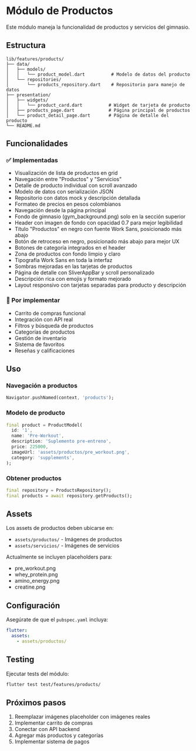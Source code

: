 # Módulo de Productos

Este módulo maneja la funcionalidad de productos y servicios del gimnasio.

## Estructura

```
lib/features/products/
├── data/
│   ├── models/
│   │   └── product_model.dart          # Modelo de datos del producto
│   └── repositories/
│       └── products_repository.dart    # Repositorio para manejo de datos
├── presentation/
│   ├── widgets/
│   │   └── product_card.dart          # Widget de tarjeta de producto
│   ├── products_page.dart             # Página principal de productos
│   └── product_detail_page.dart       # Página de detalle del producto
└── README.md
```

## Funcionalidades

### ✅ Implementadas
- Visualización de lista de productos en grid
- Navegación entre "Productos" y "Servicios"
- Detalle de producto individual con scroll avanzado
- Modelo de datos con serialización JSON
- Repositorio con datos mock y descripción detallada
- Formateo de precios en pesos colombianos
- Navegación desde la página principal
- Fondo de gimnasio (gym_background.png) solo en la sección superior
- Header con imagen de fondo con opacidad 0.7 para mejor legibilidad
- Título "Productos" en negro con fuente Work Sans, posicionado más abajo
- Botón de retroceso en negro, posicionado más abajo para mejor UX
- Botones de categoría integrados en el header
- Zona de productos con fondo limpio y claro
- Tipografía Work Sans en toda la interfaz
- Sombras mejoradas en las tarjetas de productos
- Página de detalle con SliverAppBar y scroll personalizado
- Descripción rica con emojis y formato mejorado
- Layout responsivo con tarjetas separadas para producto y descripción

### 🚧 Por implementar
- Carrito de compras funcional
- Integración con API real
- Filtros y búsqueda de productos
- Categorías de productos
- Gestión de inventario
- Sistema de favoritos
- Reseñas y calificaciones

## Uso

### Navegación a productos
```dart
Navigator.pushNamed(context, 'products');
```

### Modelo de producto
```dart
final product = ProductModel(
  id: '1',
  name: 'Pre-Workout',
  description: 'Suplemento pre-entreno',
  price: 225000,
  imageUrl: 'assets/productos/pre_workout.png',
  category: 'supplements',
);
```

### Obtener productos
```dart
final repository = ProductsRepository();
final products = await repository.getProducts();
```

## Assets

Los assets de productos deben ubicarse en:
- `assets/productos/` - Imágenes de productos
- `assets/servicios/` - Imágenes de servicios

Actualmente se incluyen placeholders para:
- pre_workout.png
- whey_protein.png
- amino_energy.png
- creatine.png

## Configuración

Asegúrate de que el `pubspec.yaml` incluya:

```yaml
flutter:
  assets:
    - assets/productos/
```

## Testing

Ejecutar tests del módulo:
```bash
flutter test test/features/products/
```

## Próximos pasos

1. Reemplazar imágenes placeholder con imágenes reales
2. Implementar carrito de compras
3. Conectar con API backend
4. Agregar más productos y categorías
5. Implementar sistema de pagos